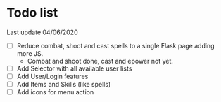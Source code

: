 # Todo list
Last update 04/06/2020
 
- [ ] Reduce combat, shoot and cast spells to a single Flask page adding more JS.
    - Combat and shoot done, cast and epower not yet.
- [ ] Add Selector with all available user lists
- [ ] Add User/Login features
- [ ] Add Items and Skills (like spells)
- [ ] Add icons for menu action 
